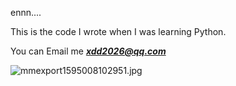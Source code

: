 ennn....

This is the code I wrote when I was learning Python.

You can Email me ***xdd2026@qq.com***

![mmexport1595008102951.jpg](https://i.loli.net/2020/07/25/p9fCegYEiohcU7R.jpg)
